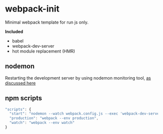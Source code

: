 # webpack-init
Minimal webpack template for run js only.

**Included**
* babel
* webpack-dev-server
* hot module replacement (HMR)

## nodemon
Restarting the development server by using nodemon monitoring tool, [as discussed here](https://github.com/webpack/webpack-dev-server/issues/440#issuecomment-205757892)

## npm scripts
```javascript
"scripts": {
  "start": "nodemon --watch webpack.config.js --exec 'webpack-dev-server --env development'",
  "production": "webpack --env production",
  "watch": "webpack --env watch"
}
```
